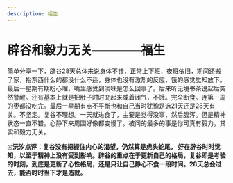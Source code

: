 ```yaml
---
description: 福生
---
```


# 辟谷和毅力无关————福生

简单分享一下，辟谷28天总体来说身体不错，正常上下班，夜班依旧，期间还搬了家，抬东西什么的都没什么不适，身体也没有激烈的反应，饿的感觉觉知放下。最后一星期有期盼心理，嘴里感受到淡味是怎么回事了。后来听无境书茶说起后突然警醒。还有基本上就是把肚子时时充起来或着闭气，不饿。完全断食。连第一周的枣都没吃完。最后一星期有点不平衡也和自己当时犹豫是选21天还是28天有关。不坚定。复谷不理想。一天就进食了，主要是觉得没事，然后腹泻。但是精神状态一直不错。心静下来周围好像都变慢了。被问的最多的事是你可真有毅力，其实和毅力无关。

◎**沅汐点评：复谷没有把握住内心的渴望，仍然算是虎头蛇尾， 好在辟谷时时觉知，以至于精神上没有受到影响。辟谷的重点在于更新自己的格局，复谷即是考验的时刻，到底是更新了心性格局，还是只让自己静心不食一段时间。28天总会过去，能否时时当下才是造就。**

